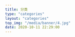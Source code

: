 ```yaml
---
title: 分类
type: "categories"
layout: "categories"
top_img: "/media/banner/4.jpg"
date: 2020-10-11 22:29:00
---
```



